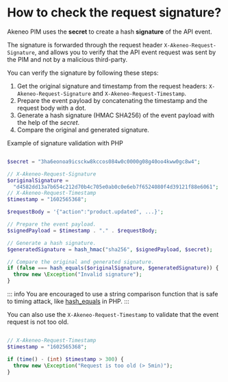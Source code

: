 # How to check the request signature?

Akeneo PIM uses the **secret** to create a hash **signature** of the API event.

The signature is forwarded through the request header `X-Akeneo-Request-Signature`, and allows you to verify that the API event request was sent by the PIM and not by a malicious third-party.

You can verify the signature by following these steps:

1. Get the original signature and timestamp from the request headers:
   `X-Akeneo-Request-Signature` and `X-Akeneo-Request-Timestamp`.
2. Prepare the event payload by concatenating the timestamp and the request body with a dot.
3. Generate a hash signature (HMAC SHA256) of the event payload with the help of the _secret_.
4. Compare the original and generated signature.

Example of signature validation with PHP

```php

$secret = "3ha6eonoa9icsckw8kccos084w0c0000g08g40oo4kww0gc8w4";

// X-Akeneo-Request-Signature
$originalSignature =
  "d4582dd13a7b654c212d70b4c705e0ab0c0e6eb7f6524080f4d39121f88e6061";
// X-Akeneo-Request-Timestamp
$timestamp = "1602565368";

$requestBody = '{"action":"product.updated", ...}';

// Prepare the event payload.
$signedPayload = $timestamp . "." . $requestBody;

// Generate a hash signature.
$generatedSignature = hash_hmac("sha256", $signedPayload, $secret);

// Compare the original and generated signature.
if (false === hash_equals($originalSignature, $generatedSignature)) {
  throw new \Exception("Invalid signature");
}
```

::: info
You are encouraged to use a string comparison function that is safe to timing attack, like [hash_equals](https://www.php.net/manual/en/function.hash-equals.php) in PHP.
:::

You can also use the `X-Akeneo-Request-Timestamp` to validate that the event request is not too old.

```php

// X-Akeneo-Request-Timestamp
$timestamp = "1602565368";

if (time() - (int) $timestamp > 300) {
  throw new \Exception("Request is too old (> 5min)");
}
```
